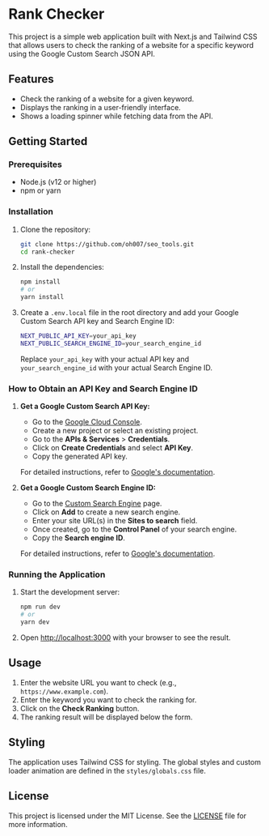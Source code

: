 # Rank Checker

This project is a simple web application built with Next.js and Tailwind CSS that allows users to check the ranking of a website for a specific keyword using the Google Custom Search JSON API.

## Features

- Check the ranking of a website for a given keyword.
- Displays the ranking in a user-friendly interface.
- Shows a loading spinner while fetching data from the API.

## Getting Started

### Prerequisites

- Node.js (v12 or higher)
- npm or yarn

### Installation

1. Clone the repository:

    ```sh
    git clone https://github.com/oh007/seo_tools.git
    cd rank-checker
    ```

2. Install the dependencies:

    ```sh
    npm install
    # or
    yarn install
    ```

3. Create a `.env.local` file in the root directory and add your Google Custom Search API key and Search Engine ID:

    ```sh
    NEXT_PUBLIC_API_KEY=your_api_key
    NEXT_PUBLIC_SEARCH_ENGINE_ID=your_search_engine_id
    ```

    Replace `your_api_key` with your actual API key and `your_search_engine_id` with your actual Search Engine ID.

### How to Obtain an API Key and Search Engine ID

1. **Get a Google Custom Search API Key:**
    - Go to the [Google Cloud Console](https://console.cloud.google.com/).
    - Create a new project or select an existing project.
    - Go to the **APIs & Services** > **Credentials**.
    - Click on **Create Credentials** and select **API Key**.
    - Copy the generated API key.

    For detailed instructions, refer to [Google's documentation](https://developers.google.com/custom-search/v1/introduction#identify_your_application_to_google_with_api_key).

2. **Get a Google Custom Search Engine ID:**
    - Go to the [Custom Search Engine](https://cse.google.com/cse/all) page.
    - Click on **Add** to create a new search engine.
    - Enter your site URL(s) in the **Sites to search** field.
    - Once created, go to the **Control Panel** of your search engine.
    - Copy the **Search engine ID**.

    For detailed instructions, refer to [Google's documentation](https://developers.google.com/custom-search/docs/tutorial/creatingcse).

### Running the Application

1. Start the development server:

    ```sh
    npm run dev
    # or
    yarn dev
    ```

2. Open [http://localhost:3000](http://localhost:3000) with your browser to see the result.

## Usage

1. Enter the website URL you want to check (e.g., `https://www.example.com`).
2. Enter the keyword you want to check the ranking for.
3. Click on the **Check Ranking** button.
4. The ranking result will be displayed below the form.

## Styling

The application uses Tailwind CSS for styling. The global styles and custom loader animation are defined in the `styles/globals.css` file.

## License

This project is licensed under the MIT License. See the [LICENSE](LICENSE) file for more information.
